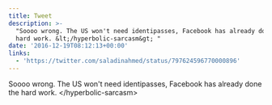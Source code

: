 ```yaml
---
title: Tweet
description: >-
  "Soooo wrong. The US won't need identipasses, Facebook has already done the
  hard work. &lt;/hyperbolic-sarcasm&gt; "
date: '2016-12-19T08:12:13+00:00'
links:
  - 'https://twitter.com/saladinahmed/status/797624596770000896'
---
```

Soooo wrong. The US won't need identipasses, Facebook has already done the hard work. &lt;/hyperbolic-sarcasm&gt; 
